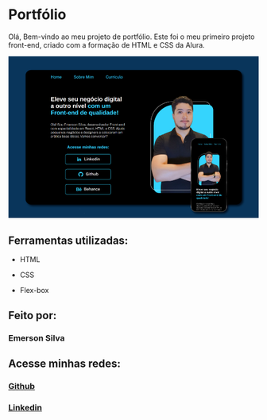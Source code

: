 # Portfólio 

Olá, Bem-vindo ao meu projeto de portfólio. Este foi o meu primeiro projeto front-end, criado com a formação de HTML e CSS da Alura.

![image](./assets/Captura.png)

## Ferramentas utilizadas:

* HTML

* CSS

* Flex-box

## Feito por:

### Emerson Silva

## Acesse minhas redes:
### [Github](https://github.com/Emersonsdev)
### [Linkedin](https://www.linkedin.com/in/emerson-designer)